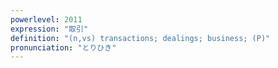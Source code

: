 ```yaml
---
powerlevel: 2011
expression: "取引"
definition: "(n,vs) transactions; dealings; business; (P)"
pronunciation: "とりひき"
---
```


